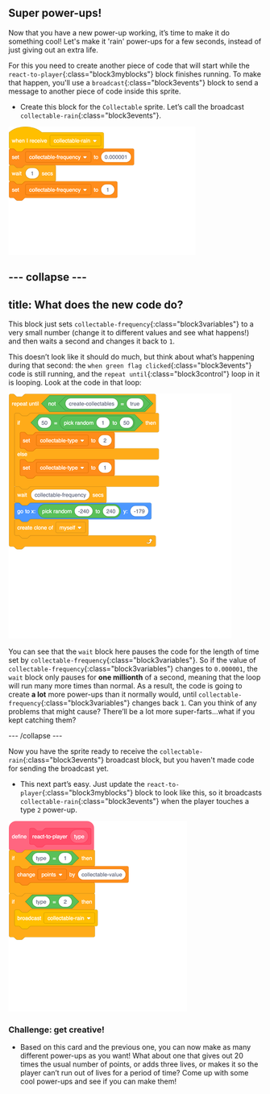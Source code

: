 ## Super power-ups!

Now that you have a new power-up working, it’s time to make it do something cool! Let's make it 'rain' power-ups for a few seconds, instead of just giving out an extra life.
 
For this you need to create another piece of code that will start while the `react-to-player`{:class="block3myblocks"} block finishes running. To make that happen, you'll use a `broadcast`{:class="block3events"} block to send a message to another piece of code inside this sprite. 

+ Create this block for the `Collectable` sprite. Let’s call the broadcast `collectable-rain`{:class="block3events"}.

![blocks_1546300204_068](images/blocks_1546300204_068.png)

--- collapse ---
---
title: What does the new code do?
---

This block just sets `collectable-frequency`{:class="block3variables"} to a very small number \(change it to different values and see what happens!\) and then waits a second and changes it back to `1`.

This doesn’t look like it should do much, but think about what’s happening during that second: the `when green flag clicked`{:class="block3events"} code is still running, and the `repeat until`{:class="block3control"} loop in it is looping. Look at the code in that loop: 

![blocks_1546300205_162654](images/blocks_1546300205_162654.png)

You can see that the `wait` block here pauses the code for the length of time set by `collectable-frequency`{:class="block3variables"}. So if the value of `collectable-frequency`{:class="block3variables"} changes to `0.000001`, the `wait` block only pauses for **one millionth** of a second, meaning that the loop will run many more times than normal. As a result, the code is going to create **a lot** more power-ups than it normally would, until `collectable-frequency`{:class="block3variables"} changes back `1`. Can you think of any problems that might cause? There’ll be a lot more super-farts…what if you kept catching them?

--- /collapse ---

Now you have the sprite ready to receive the `collectable-rain`{:class="block3events"} broadcast block, but you haven't made code for sending the broadcast yet. 

+ This next part’s easy. Just update the `react-to-player`{:class="block3myblocks"} block to look like this, so it broadcasts `collectable-rain`{:class="block3events"} when the player touches a type `2` power-up. 

![blocks_1546300206_306475](images/blocks_1546300206_306475.png)

### Challenge: get creative!
 
+ Based on this card and the previous one, you can now make as many different power-ups as you want! What about one that gives out 20 times the usual number of points, or adds three lives, or makes it so the player can’t run out of lives for a period of time? Come up with some cool power-ups and see if you can make them!
